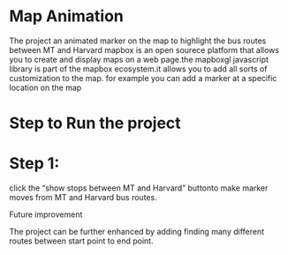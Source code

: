# Map Animation

The project an animated marker on the map to highlight the bus routes between MT and Harvard mapbox is an open sourece platform that allows you to create and display maps on a web page.the mapboxgl javascript library is part of the mapbox ecosystem.it allows you to add all sorts of customization to the map. for example you can add a marker at a specific location on the map 

# Step to Run the project

# Step 1: 
click the “show stops between MT and Harvard” buttonto make marker moves from MT and Harvard  bus routes.

Future improvement 

The project can be further enhanced by adding finding many different routes between start point to end point.
